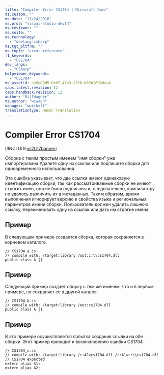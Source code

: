 ```yaml
---
title: "Compiler Error CS1704 | Microsoft Docs"
ms.custom: ""
ms.date: "11/24/2016"
ms.prod: "visual-studio-dev14"
ms.reviewer: ""
ms.suite: ""
ms.technology: 
  - "devlang-csharp"
ms.tgt_pltfrm: ""
ms.topic: "error-reference"
f1_keywords: 
  - "CS1704"
dev_langs: 
  - "CSharp"
helpviewer_keywords: 
  - "CS1704"
ms.assetid: da5e89d5-bbb7-47e9-92f6-b03b1602dee4
caps.latest.revision: 12
caps.handback.revision: 12
author: "BillWagner"
ms.author: "wiwagn"
manager: "wpickett"
translationtype: Human Translation
---
```

# Compiler Error CS1704
[!INCLUDE[vs2017banner](../../../csharp/includes/vs2017banner.md)]

Сборка с таким простым именем "имя сборки" уже импортирована.Удалите одну из ссылок или подпишите сборки для одновременного использования.  
  
 Эта ошибка указывает, что две ссылки имеют одинаковую идентификацию сборки, так как рассматриваемые сборки не имеют строгих имен, они не были подписаны и, следовательно, компилятору не удалось различить их в метаданных.  Таким образом, время выполнения игнорирует версию и свойства языка и региональных параметров имени сборки.  Пользователь должен удалить лишнюю ссылку, переименовать одну из ссылок или дать им строгие имена.  
  
## Пример  
 В следующем примере создается сборка, которая сохраняется в корневом каталоге.  
  
```  
// CS1704_a.cs  
// compile with: /target:library /out:c:\\cs1704.dll  
public class A {}  
```  
  
## Пример  
 Следующий пример создает сборку с тем же именем, что и в первом примере, но сохраняет ее в другой каталог.  
  
```  
// CS1704_b.cs  
// compile with: /target:library /out:cs1704.dll  
public class A {}  
```  
  
## Пример  
 В это примере осуществляется попытка создания ссылки на обе сборки.  Этот пример приводит к возникновению ошибки CS1704.  
  
```  
// CS1704_c.cs  
// compile with: /target:library /r:A2=cs1704.dll /r:A1=c:\\cs1704.dll  
// CS1704 expected  
extern alias A1;  
extern alias A2;  
```